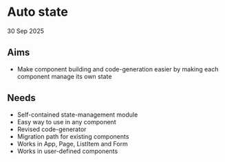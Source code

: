 Auto state
==========

30 Sep 2025

Aims
----

- Make component building and code-generation easier by making each component manage its own state

Needs
-----

- Self-contained state-management module
- Easy way to use in any component
- Revised code-generator
- Migration path for existing components
- Works in App, Page, ListItem and Form
- Works in user-defined components
